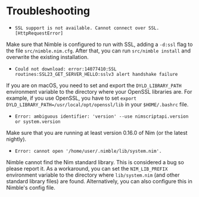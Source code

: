 # Troubleshooting



* `SSL support is not available. Cannot connect over SSL. [HttpRequestError]`

Make sure that Nimble is configured to run with SSL, adding a `-d:ssl` flag to the file `src/nimble.nim.cfg`.
After that, you can run `src/nimble install` and overwrite the existing installation.



* `Could not download: error:14077410:SSL routines:SSL23_GET_SERVER_HELLO:sslv3 alert handshake failure`

If you are on macOS, you need to set and export the `DYLD_LIBRARY_PATH` environment variable to the directory where your OpenSSL libraries are.
For example, if you use OpenSSL, you have to set `export DYLD_LIBRARY_PATH=/usr/local/opt/openssl/lib` in your `$HOME/.bashrc` file.



* `Error: ambiguous identifier: 'version' --use nimscriptapi.version or system.version`

Make sure that you are running at least version 0.16.0 of Nim (or the latest nightly).



* `Error: cannot open '/home/user/.nimble/lib/system.nim'.`

Nimble cannot find the Nim standard library.
This is considered a bug so please report it.
As a workaround, you can set the `NIM_LIB_PREFIX` environment variable to the directory where `lib/system.nim` (and other standard library files) are found.
Alternatively, you can also configure this in Nimble's config file.
